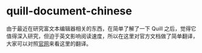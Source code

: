 # quill-document-chinese
由于最近在研究富文本编辑器相关的东西，在简单了解了一下 Quill 之后，觉得它值得深入研究，但迫于英文影响阅读速度，所以在这里对官方文档做了简单翻译，大家可以对照[官网](https://quilljs.com/docs/quickstart/)来看这里的翻译。
